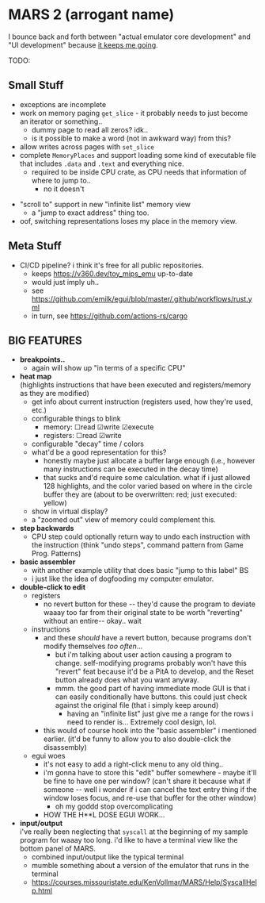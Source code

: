 # MARS 2 (arrogant name)

I bounce back and forth between "actual emulator core development" and "UI development" because [it keeps me going](https://twitter.com/V360dev/status/1540797269632483328).

TODO:

## Small Stuff

<!-- - ☑ currently i made the text representation wayy too wide, and the hexdump column currently only shows the first 4 bytes of a string. that should be fixed.
	- i can vary how many labels per row there are across representation views, that's fine to do. i just can't vary # of labels per row across individual rows.
	- my idea is to just .. humm.. yeah,  i should probably just uh have it be 4 labels for words and 16 labels for text repr. . who cares about performance in the ui? the table is lazy evaluated anyway.-->
<!-- - ☑ branch delay slot doent' exist.
	- easy to implement, actually. just a bit awkward, mainly because it.. y'know. causes execution to linger before jumping.-->
- exceptions are incomplete
- work on memory paging `get_slice` - it probably needs to just become an iterator or something..
	- dummy page to read all zeros? idk..
	- is it possible to make a word (not in awkward way) from this?
- allow writes across pages with `set_slice`
- complete `MemoryPlaces` and support loading some kind of executable file that includes `.data` and `.text` and everything nice.
	- required to be inside CPU crate, as CPU needs that information of where to jump to..
		- no it doesn't
<!-- - ☑ export `INSTRUCTION_SIZE` that's just `WORD_BYTES` reexported lol-->
- "scroll to" support in new "infinite list" memory view
	- a "jump to exact address" thing too.
- oof, switching representations loses my place in the memory view.

## Meta Stuff

<!-- - ☑ looking at the older version of the MIPS emulator up at my v360.dev domain, the dark theme text is white instead of gray and it looks 100x better imo. need to recreate that.
	- also fuck border radius all my homies hate border radius-->
- CI/CD pipeline? i think it's free for all public repositories.
	- keeps https://v360.dev/toy_mips_emu up-to-date
	- would just imply uh..
	- see https://github.com/emilk/egui/blob/master/.github/workflows/rust.yml
	- in turn, see https://github.com/actions-rs/cargo

## BIG FEATURES

- **breakpoints..**
	- again will show up "in terms of a specific CPU"
- **heat map**  
	(highlights instructions that have been executed and registers/memory as they are modified)
	- get info about current instruction (registers used, how they're used, etc.)
	- configurable things to blink
		- memory: ☐read ☑write ☑execute
		- registers: ☐read ☑write
	- configurable "decay" time / colors
	- what'd be a good representation for this?
		- honestly maybe just allocate a buffer large enough (i.e., however many instructions can be executed in the decay time)
		- that sucks and'd require some calculation. what if i just allowed 128 highlights, and the color varied based on where in the circle buffer they are (about to be overwritten: red; just executed: yellow)
	- show in virtual display?
	- a "zoomed out" view of memory could complement this.
- **step backwards**
	- CPU step could optionally return way to undo each instruction with the instruction (think "undo steps", command pattern from Game Prog. Patterns)
	<!-- - add the button to the ui. what color could it be? what's the icon it has, what animation does it do when you click on it odes it make a  sound? ?  does it blow up? [does it hurt you??](youtu.be/rvg2ZsJurNM?t=196s) ironic bikeshedding to make fun of myself -->
- **basic assembler**
	- with another example utility that does basic "jump to this label" BS
	- i just like the idea of dogfooding my computer emulator.
- **double-click to edit**
	- registers
		- no revert button for these -- they'd cause the program to deviate waaay too far from their original state to be worth "reverting" without an entire-- okay.. wait
	- instructions
		- and these *should* have a revert button, because programs don't modify themselves *too often*...
			- but i'm talking about user action causing a program to change. self-modifying programs probably won't have this "revert" feat because it'd be a PitA to develop, and the Reset button already does what you want anyway.
			- mmm. the good part of  having immediate mode GUI is that i can easily conditionally have buttons. this could just check against  the original file (that i simply keep around)
				- having an "infinite list" just give me a range for the rows i need to render is... Extremely cool design, lol.
		- this would of course hook into the "basic assembler" i mentioned earlier. (it'd be funny to allow you to also double-click the disassembly)
	- egui woes
		- it's not easy to add a right-click menu to any old thing..
		- i'm gonna have to store this "edit" buffer somewhere - maybe it'll be fine to have one per window? (can't share it because what if someone -- well i wonder if i can cancel the text entry thing if the window loses focus, and re-use that buffer for the other window)
			- oh my goddd stop overcomplicating
		- HOW THE H\*\*L DOSE EGUI WORK...
- **input/output**  
	i've really been neglecting that `syscall` at the beginning of my sample program for waaay too long. i'd like to have a terminal view like the bottom panel of MARS.
	- combined input/output like the typical terminal
	- mumble something about a version of the emulator that runs in the terminal
	- https://courses.missouristate.edu/KenVollmar/MARS/Help/SyscallHelp.html
